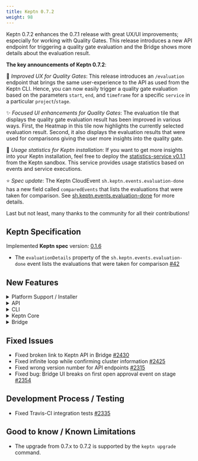 ```yaml
---
title: Keptn 0.7.2
weight: 98
---
```


Keptn 0.7.2 enhances the 0.7.1 release with great UX/UI improvements; especially for working with Quality Gates. This release introduces a new API endpoint for triggering a quality gate evaluation and the Bridge shows more details about the evaluation result.

**The key announcements of Keptn 0.7.2**:

:rocket: *Improved UX for Quality Gates*: This release introduces an `/evaluation` endpoint that brings the same user-experience to the API as used from the Keptn CLI. Hence, you can now easily trigger a quality gate evaluation based on the parameters `start`, `end`, and `timeframe` for a specific `service` in a particular `project`/`stage`.

:sparkles: *Focused UI enhancements for Quality Gates*: The evaluation tile that displays the quality gate evaluation result has been improved in various ways. First, the Heatmap in this tile now highlights the currently selected evaluation result. Second, it also displays the evaluation results that were used for comparisons giving the user more insights into the quality gate. 

:tada: *Usage statistics for Keptn installation*: If you want to get more insights into your Keptn installation, feel free to deploy the [statistics-service v0.1.1](https://github.com/keptn-sandbox/statistics-service/tree/release-0.1.1) from the Keptn sandbox. This service provides usage statistics based on events and service executions.

:star: *Spec update*: The Keptn CloudEvent `sh.keptn.events.evaluation-done` has a new field called `comparedEvents` that lists the evaluations that were taken for comparison. See [sh.keptn.events.evaluation-done](https://github.com/keptn/spec/blob/0.1.6/cloudevents.md#evaluation-done) for more details.

Last but not least, many thanks to the community for all their contributions!

## Keptn Specification

Implemented **Keptn spec** version: [0.1.6](https://github.com/keptn/spec/tree/0.1.6)

- The `evaluationDetails` property of the `sh.keptn.events.evaluation-done` event lists the evaluations that were taken for comparison [#42](https://github.com/keptn/spec/issues/42) 

## New Features

<details><summary>Platform Support / Installer</summary>
<p>

- Set `imagePullPolicy` to `IfNotPresent` for Deployments in Helm Charts [#2518](https://github.com/keptn/keptn/issues/2518)
- K8s 1.19 support [#2411](https://github.com/keptn/keptn/issues/2411)

</p>
</details>

<details><summary>API</summary>
<p>

- Introduced API endpoint `\evaluation` for triggering evaluations [#2387](https://github.com/keptn/keptn/issues/2387)
- Swagger automatically determines the scheme (https or http) [#2325](https://github.com/keptn/keptn/issues/2325)

</p>
</details>

<details><summary>CLI</summary>
<p>

- Allow all monitoring types for the `keptn configure monitoring` command [#2483](https://github.com/keptn/keptn/issues/2483)
- The output of `keptn auth` shows the Keptn endpoint [#2445](https://github.com/keptn/keptn/issues/2445)
- The output of `keptn version` shows the Keptn API version [#2412](https://github.com/keptn/keptn/issues/2412)
- Improve robustness and UX of `keptn generate support-archive` [#2340](https://github.com/keptn/keptn/issues/2340)
- Point user to upgrade docs, fixed bug in `keptn update project` [#2293](https://github.com/keptn/keptn/issues/2293)

</p>
</details>

<details><summary>Keptn Core</summary>
<p>

- Increased password and token entropy [#2295](https://github.com/keptn/keptn/issues/2295)

- *configuration-service*: 
  - Ensure availability of master branch in Git repo [#2487](https://github.com/keptn/keptn/issues/2487)
  - Allow non-HTTPS connections to Git-upstream [#2336](https://github.com/keptn/keptn/issues/2336)

- *lighthouse-service*:
  - *Behavior change*: `include_result_with_score` just works on SLO-level and `sh.keptn.events.evaluation-done` returns compared evaluation results [#2388](https://github.com/keptn/keptn/issues/2388)
  - Send `sh.keptn.events.evaluation-done` events with error information when service/stage/project not found [#2365](https://github.com/keptn/keptn/issues/2365)
  - Use the ConfigMap `lighthouse-config` which refers to a default SLI provider [#2317](https://github.com/keptn/keptn/issues/2317)
  - Trigger SLI retrieval even though the SLO is empty or not available [#2318](https://github.com/keptn/keptn/issues/2318)

</p>
</details>

<details><summary>Bridge</summary>
<p>

- Introduced integrations page to show usage of CLI/API and loading external information about integrations [#2429](https://github.com/keptn/keptn/issues/2429)
- Show true number of compared events [#2457](https://github.com/keptn/keptn/issues/2457)
- Show `buildId` label on xAxis in Heatmap [#2131](https://github.com/keptn/keptn/issues/2131)
- Evaluation tile rework [#2305](https://github.com/keptn/keptn/issues/2305)
- Heatmap highlights evaluation results that are used for comparison [#2389](https://github.com/keptn/keptn/issues/2389)
- Show the actual state of the approval in approval finished events [#2371](https://github.com/keptn/keptn/issues/2371)
- Enable highlighting of the currently selected evaluation result in Heatmap [#1640](https://github.com/keptn/keptn/issues/1640)
- Enable caching for static files in express [#2408](https://github.com/keptn/keptn/issues/2408)
- Provide access to up-stream configuration repository per project [#1335](https://github.com/keptn/keptn/issues/1335)
- Hide the API token and `keptn auth` command per default [#2257](https://github.com/keptn/keptn/issues/2257)
- Feature toggle for version check and API token info [#2320](https://github.com/keptn/keptn/issues/2320)
- Show a download link for Keptn CLI [#2319](https://github.com/keptn/keptn/issues/2319)

</p>
</details>

## Fixed Issues

- Fixed broken link to Keptn API in Bridge [#2430](https://github.com/keptn/keptn/issues/2430)
- Fixed infinite loop while confirming cluster information [#2425](https://github.com/keptn/keptn/issues/2425)
- Fixed wrong version number for API endpoints [#2315](https://github.com/keptn/keptn/issues/2315)
- Fixed bug: Bridge UI breaks on first open approval event on stage [#2354](https://github.com/keptn/keptn/issues/2354)

## Development Process / Testing

- Fixed Travis-CI integration tests [#2335](https://github.com/keptn/keptn/issues/2335)

## Good to know / Known Limitations

- The upgrade from 0.7.x to 0.7.2 is supported by the `keptn upgrade` command.
